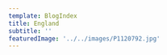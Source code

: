 ```yaml
---
template: BlogIndex
title: England
subtitle: ''
featuredImage: '../../images/P1120792.jpg'
---
```


